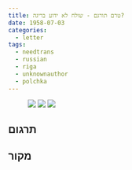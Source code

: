 ```yaml
---
title: טרם תורגם - שולח לא ידוע בריגה?
date: 1958-07-03
categories:
  - letter
tags:
  - needtrans
  - russian
  - riga
  - unknownauthor
  - polchka
---
```


<figure class="half">
    <a  href="/pupko-papers/assets/images/1958-07-03-russian-1.jpg">
    <img src="/pupko-papers/assets/images/1958-07-03-russian-1.jpg"></a>
    <a  href="/pupko-papers/assets/images/1958-07-03-russian-2.jpg">
    <img src="/pupko-papers/assets/images/1958-07-03-russian-2.jpg"></a>
    <a  href="/pupko-papers/assets/images/1958-07-05-riga-envelope.jpg">
    <img src="/pupko-papers/assets/images/1958-07-05-riga-envelope.jpg"></a>
</figure>

## תרגום

## מקור
